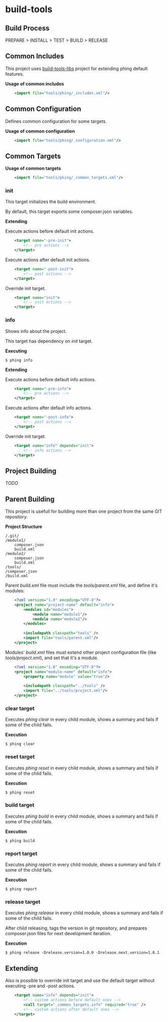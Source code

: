 # build-tools

## Build Process

PREPARE > INSTALL > TEST > BUILD > RELEASE

## Common Includes

This project uses [build-tools-libs](https://github.com/javihgil/build-tools-libs) project for 
extending phing default features.

**Usage of common includes**

```xml
    <import file="tools/phing/_includes.xml"/>
```

## Common Configuration

Defines common configuration for some targets.

**Usage of common configuration**

```xml
    <import file="tools/phing/_configuration.xml"/>
```

## Common Targets

**Usage of common targets**

```xml
    <import file="tools/phing/_common_targets.xml"/>
```

### init

This target initializes the build environment.

By default, this target exports some composer.json variables.
 
**Extending**

Execute actions before default init actions.

```xml
    <target name="-pre-init">
        <!-- pre actions -->
    </target>
```

Execute actions after default init actions.

```xml
    <target name="-post-init">
        <!-- post actions -->
    </target>
```

Override init target.

```xml
    <target name="init">
        <!-- init actions -->
    </target>
```

### info

Shows info about the project.

This target has dependency on *init* target.

**Executing**

    $ phing info

**Extending**

Execute actions before default info actions.

```xml
    <target name="-pre-info">
        <!-- pre actions -->
    </target>
```

Execute actions after default info actions.

```xml
    <target name="-post-info">
        <!-- post actions -->
    </target>
```

Override init target.

```xml
    <target name="info" depends="init">
        <!-- info actions -->
    </target>
```

## Project Building

*TODO*

## Parent Building

This project is usefull for building more than one project from the same GIT repository.

**Project Structure**

    /.git/
    /module1/
        composer.json
        build.xml
    /module2/
        composer.json
        build.xml
    /tools/
    /composer.json
    /build.xml
    
Parent *build.xml* file must include the *tools/parent.xml* file, and define it's modules:

```xml
    <?xml version="1.0" encoding="UTF-8"?>
    <project name="project-name" default="info">
        <modules id="modules">
            <module name="module1"/>
            <module name="module2"/>
        </modules>
        
        <includepath classpath="tools" />
        <import file="tools/parent.xml"/>
    </project>
```

Modules' *build.xml* files must extend other project configuration file (like *tools/project.xml*), 
and set that it's a module.

```xml
    <?xml version="1.0" encoding="UTF-8"?>
    <project name="module-name" default="info">
        <property name="module" value="true"/>
        
        <includepath classpath="../tools" />
        <import file="../tools/project.xml"/>
    </project>
```

### clear target

Executes *phing clear* in every child module, shows a summary and fails if some of the child fails.

**Execution**

    $ phing clear

### reset target

Executes *phing reset* in every child module, shows a summary and fails if some of the child fails.

**Execution**

    $ phing reset

### build target

Executes *phing build* in every child module, shows a summary and fails if some of the child fails.

**Execution**

    $ phing build

### report target

Executes *phing report* in every child module, shows a summary and fails if some of the child fails.

**Execution**

    $ phing report

### release target

Executes *phing release* in every child module, shows a summary and fails if some of the child fails.

After child releasing, tags the version in git repository, and prepares composer.json files for next
development iteration.

**Execution**

    $ phing release -Drelease.version=1.0.0 -Drelease.next.version=1.0.1

## Extending

Also is possible to override init target and use the default target without executing -pre and -post actions.

```xml
    <target name="info" depends="init">
        <!-- custom actions before default ones -->
        <call target="_common_targets.info" required="true" /> 
        <!-- custom actions after default ones -->
    </target>
```

